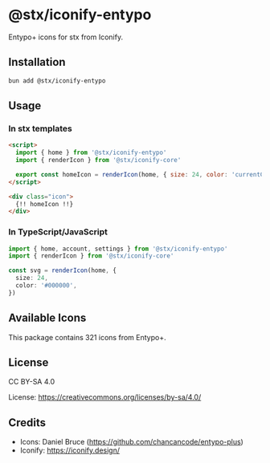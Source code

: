 # @stx/iconify-entypo

Entypo+ icons for stx from Iconify.

## Installation

```bash
bun add @stx/iconify-entypo
```

## Usage

### In stx templates

```html
<script>
  import { home } from '@stx/iconify-entypo'
  import { renderIcon } from '@stx/iconify-core'

  export const homeIcon = renderIcon(home, { size: 24, color: 'currentColor' })
</script>

<div class="icon">
  {!! homeIcon !!}
</div>
```

### In TypeScript/JavaScript

```typescript
import { home, account, settings } from '@stx/iconify-entypo'
import { renderIcon } from '@stx/iconify-core'

const svg = renderIcon(home, {
  size: 24,
  color: '#000000',
})
```

## Available Icons

This package contains 321 icons from Entypo+.

## License

CC BY-SA 4.0

License: https://creativecommons.org/licenses/by-sa/4.0/

## Credits

- Icons: Daniel Bruce (https://github.com/chancancode/entypo-plus)
- Iconify: https://iconify.design/
